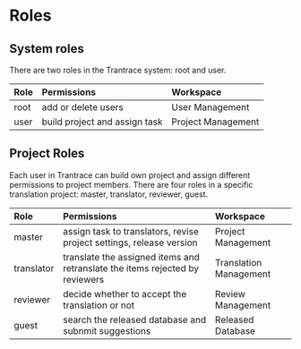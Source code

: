 # Roles

## System roles

There are two roles in the Trantrace system: root and user.

| Role | Permissions | Workspace |
| :--- | :--- | :--- |
| root | add or delete users | User Management |
| user | build project and assign task | Project Management |

## Project Roles

Each user in Trantrace can build own project and assign different permissions to project members. There are four roles in a specific translation project: master, translator, reviewer, guest.

| Role | Permissions | Workspace |
| :--- | :--- | :--- |
| master | assign task to translators, revise project settings, release version | Project Management |
| translator | translate the assigned items and retranslate the items rejected by reviewers | Translation Management |
| reviewer | decide whether to accept the translation or not | Review Management |
| guest | search the released database and subnmit suggestions | Released Database |




